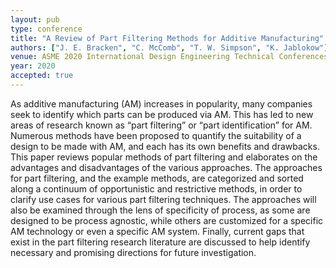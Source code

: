 ```yaml
---
layout: pub
type: conference
title: "A Review of Part Filtering Methods for Additive Manufacturing"
authors: ["J. E. Bracken", "C. McComb", "T. W. Simpson", "K. Jablokow"]
venue: ASME 2020 International Design Engineering Technical Conferences and Computers and Information in Engineering Conference
year: 2020
accepted: true
---
```

As additive manufacturing (AM) increases in popularity, many companies seek to identify which parts can be produced via AM.  This has led to new areas of research known as “part filtering” or “part identification” for AM.  Numerous methods have been proposed to quantify the suitability of a design to be made with AM, and each has its own benefits and drawbacks.  This paper reviews popular methods of part filtering and elaborates on the advantages and disadvantages of the various approaches.  The approaches for part filtering, and the example methods, are categorized and sorted along a continuum of opportunistic and restrictive methods, in order to clarify use cases for various part filtering techniques.  The approaches will also be examined through the lens of specificity of process, as some are designed to be process agnostic, while others are customized for a specific AM technology or even a specific AM system.  Finally, current gaps that exist in the part filtering research literature are discussed to help identify necessary and promising directions for future investigation.  
